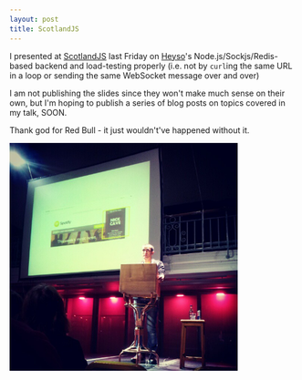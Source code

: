 ```yaml
---
layout: post
title: ScotlandJS
---
```


I presented at [ScotlandJS](http://scotlandjs.com) last Friday on [Heyso](http://heyso.im)'s Node.js/Sockjs/Redis-based backend and load-testing properly (i.e. not by `curl`ing the same URL in a loop or sending the same WebSocket message over and over)

I am not publishing the slides since they won't make much sense on their own, but I'm hoping to publish a series of blog posts on topics covered in my talk, SOON.

Thank god for Red Bull - it just wouldn't've happened without it.

<img src="images/hassy_scotlandjs.jpg" alt="Hassy Veldstra at ScotlandJS" title="Hassy Veldstra at ScotlandJS" width="400" />